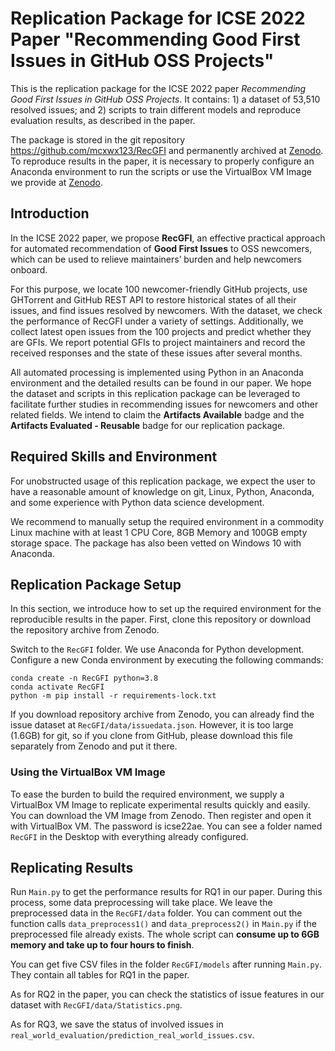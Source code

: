 # Replication Package for ICSE 2022 Paper "Recommending Good First Issues in GitHub OSS Projects"

This is the replication package for the ICSE 2022 paper *Recommending Good First Issues in GitHub OSS Projects*. It contains: 1) a dataset of 53,510 resolved issues; and 2) scripts to train different models and reproduce evaluation results, as described in the paper.

The package is stored in the git repository https://github.com/mcxwx123/RecGFI and permanently archived at [Zenodo](https://zenodo.org/record/5881117). To reproduce results in the paper, it is necessary to properly configure an Anaconda environment to run the scripts or use the VirtualBox VM Image we provide at [Zenodo](https://zenodo.org/record/5881117). 

## Introduction

In the ICSE 2022 paper, we propose **RecGFI**, an effective practical approach for automated recommendation of **Good First Issues** to OSS newcomers, which can be used to relieve maintainers’ burden and help newcomers onboard. 

For this purpose, we locate 100 newcomer-friendly GitHub projects, use GHTorrent and GitHub REST API to restore historical states of all their issues, and find issues resolved by newcomers. With the dataset, we check the performance of RecGFI under a variety of settings. Additionally, we collect latest open issues from the 100 projects and predict whether they are GFIs. We report potential GFIs to project maintainers and record the received responses and the state of these issues after several months.

All automated processing is implemented using Python in an Anaconda environment and the detailed results can be found in our paper. We hope the dataset and scripts in this replication package can be leveraged to facilitate further studies in recommending issues for newcomers and other related fields. We intend to claim the **Artifacts Available** badge and the **Artifacts Evaluated - Reusable** badge for our replication package. 

## Required Skills and Environment

For unobstructed usage of this replication package, we expect the user to have a reasonable amount of knowledge on git, Linux, Python, Anaconda, and some experience with Python data science development. 

We recommend to manually setup the required environment in a commodity Linux machine with at least 1 CPU Core, 8GB Memory and 100GB empty storage space. The package has also been vetted on Windows 10 with Anaconda.

## Replication Package Setup

In this section, we introduce how to set up the required environment for the reproducible results in the paper. First, clone this repository or download the repository archive from Zenodo.

Switch to the `RecGFI` folder. We use Anaconda for Python development. Configure a new Conda environment by executing the following commands:

```shell script
conda create -n RecGFI python=3.8
conda activate RecGFI
python -m pip install -r requirements-lock.txt
```

If you download repository archive from Zenodo, you can already find the issue dataset at `RecGFI/data/issuedata.json`.  However, it is too large (1.6GB) for git, so if you clone from GitHub, please download this file separately from Zenodo and put it there.

### Using the VirtualBox VM Image

To ease the burden to build the required environment, we supply a VirtualBox VM Image to replicate experimental results quickly and easily. You can download the VM Image from Zenodo. Then register and open it with VirtualBox VM. The password is icse22ae. You can see a folder named `RecGFI` in the Desktop with everything already configured.

## Replicating Results

Run `Main.py` to get the performance results for RQ1 in our paper. During this process, some data preprocessing will take place. We leave the preprocessed data in the `RecGFI/data` folder. You can comment out the function calls `data_preprocess1()` and `data_preprocess2()` in `Main.py` if the preprocessed file already exists. The whole script can **consume up to 6GB memory and take up to four hours to finish**.

You can get five CSV files in the folder `RecGFI/models` after running `Main.py`. They contain all tables for RQ1 in the paper. 

As for RQ2 in the paper, you can check the statistics of issue features in our dataset with `RecGFI/data/Statistics.png`. 

As for RQ3, we save the status of involved issues in `real_world_evaluation/prediction_real_world_issues.csv`. 

